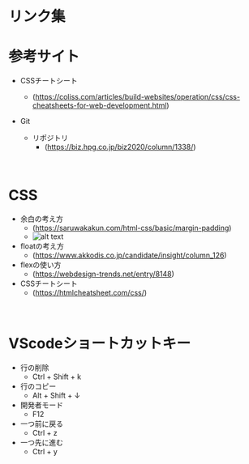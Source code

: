 # リンク集

# 参考サイト
- CSSチートシート
  - (https://coliss.com/articles/build-websites/operation/css/css-cheatsheets-for-web-development.html)

- Git
  - リポジトリ
    - (https://biz.hpg.co.jp/biz2020/column/1338/)


<br>

# CSS
- 余白の考え方
  - (https://saruwakakun.com/html-css/basic/margin-padding)
  - ![alt text](image.png)
- floatの考え方
  - (https://www.akkodis.co.jp/candidate/insight/column_126)
- flexの使い方
  - (https://webdesign-trends.net/entry/8148)
- CSSチートシート
  - (https://htmlcheatsheet.com/css/)

<br>

# VScodeショートカットキー
- 行の削除
  - Ctrl + Shift + k
- 行のコピー
  - Alt + Shift + ↓
- 開発者モード
  - F12
- 一つ前に戻る
  - Ctrl + z
- 一つ先に進む
  - Ctrl + y